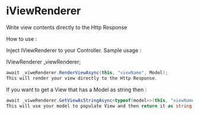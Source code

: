 # iViewRenderer
Write view contents directly to the Http Response

How to use :

Inject IViewRenderer to your Controller.
Sample usage :

IViewRenderer _viewRenderer;
```c#
await _viweRenderer.RenderViewAsync(this, "viewName", Model);
This will render your view directly to the Http Response.
```

If you want to get a View that has a Model as string then :

```c#
await _viweRenderer.GetViewAsStringAsync<typeof(model>>(this, "viewName", model);
This will use your model to populate View and then return it as string.
```
